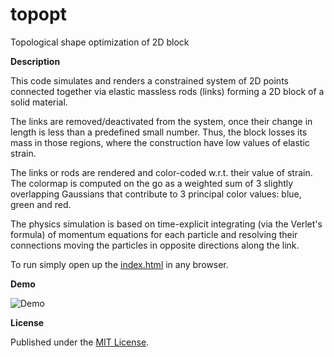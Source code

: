 # topopt
Topological shape optimization of 2D block

**Description**

This code simulates and renders a constrained system  of 2D points connected together via elastic massless rods (links) forming a 2D block of a solid material.

The links are removed/deactivated from the system, once their change in length is less than a predefined small number.
Thus, the block losses its mass in those regions, where the construction have low values of elastic strain.

The links or rods are rendered and color-coded w.r.t. their value of strain. 
The colormap is computed on the go as a weighted sum of 3 slightly overlapping Gaussians that contribute to 3 principal color values: blue, green and red.

The physics simulation is based on time-explicit integrating (via the Verlet's formula) of momentum equations for each particle and resolving their connections moving the particles in opposite directions along the link.

To run simply open up the [index.html](index.html) in any browser.

**Demo**

![Demo](./4readme/topopt.gif)

**License**

Published under the [MIT License](LICENSE).

